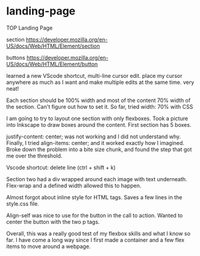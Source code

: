 # landing-page

TOP Landing Page

section
https://developer.mozilla.org/en-US/docs/Web/HTML/Element/section

buttons
https://developer.mozilla.org/en-US/docs/Web/HTML/Element/button

learned a new VScode shortcut, multi-line cursor edit. place my cursor anywhere as much as I want and make multiple edits at the same time. very neat!

Each section should be 100% width and most of the content 70% width of the section. Can't figure out how to set it. So far, tried width: 70% with CSS

I am going to try to layout one section with only flexboxes. Took a picture into Inkscape to draw boxes around the content. First section has 5 boxes.

justify-content: center; was not working and I did not understand why. Finally, I tried align-items: center; and it worked exactly how I imagined. Broke down the problem into a bite size chunk, and found the step that got me over the threshold.

Vscode shortcut: delete line (ctrl + shift + k)

Section two had a div wrapped around each image with text underneath. Flex-wrap and a defined width allowed this to happen.

Almost forgot about inline style for HTML tags. Saves a few lines in the style.css file.

Align-self was nice to use for the button in the call to action. Wanted to center the button with the two p tags.

Overall, this was a really good test of my flexbox skills and what I know so far. I have come a long way since I first made a container and a few flex items to move around a webpage.
